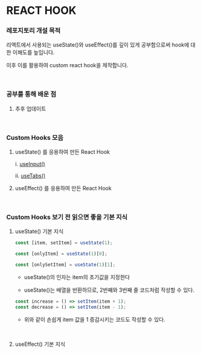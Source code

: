 # REACT HOOK

### 레포지토리 개설 목적

리액트에서 사용되는 useState()와 useEffect()를 깊이 있게 공부함으로써 hook에 대한 이해도를 높입니다.

이후 이를 활용하여 custom react hook을 제작합니다.

<br />

### 공부를 통해 배운 점

1. 추후 업데이트

<br />

### Custom Hooks 모음

1. useState() 를 응용하여 만든 React Hook

   i. <a href='useInput'> useInput() </a>

   ii. <a href='useTabs'> useTabs() </a>

2. useEffect() 를 응용하여 만든 React Hook

<br />

### Custom Hooks 보기 전 읽으면 좋을 기본 지식

1. useState() 기본 지식

   ```javascript
   const [item, setItem] = useState(1);

   const [onlyItem] = useState(1)[0];

   const [onlySetItem] = useState(1)[1];
   ```

   - useState()의 인자는 item의 초기값을 지정한다

   - useState()는 배열을 반환하므로, 2번째와 3번째 줄 코드처럼 작성할 수 있다.

   ```javascript
   const increase = () => setItem(item + 1);
   const decrease = () => setItem(item - 1);
   ```

   - 위와 같이 손쉽게 item 값을 1 증감시키는 코드도 작성할 수 있다.

<br />

2. useEffect() 기본 지식
